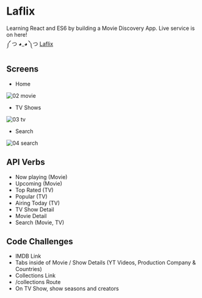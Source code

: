 # Laflix

Learning React and ES6 by building a Movie Discovery App.
Live service is on here!  
༼ つ ◕_◕ ༽つ [Laflix](https://laflix.netlify.app)

## Screens

- Home

![02 movie](https://user-images.githubusercontent.com/67884699/130447297-c30851da-af4f-4f91-b893-7908d614a0da.gif)

- TV Shows

![03 tv](https://user-images.githubusercontent.com/67884699/130447491-037a361f-2e8a-4c13-8066-3c03070fba90.gif)

- Search

![04 search](https://user-images.githubusercontent.com/67884699/130447548-293747bc-3a6f-446a-b41b-ba9deb64c6fe.gif)

## API Verbs

- Now playing (Movie)
- Upcoming (Movie)
- Top Rated (TV)
- Popular (TV)
- Airing Today (TV)
- TV Show Detail
- Movie Detail
- Search (Movie, TV)

## Code Challenges

- IMDB Link
- Tabs inside of Movie / Show Details (YT Videos, Production Company & Countries)
- Collections Link
- /collections Route
- On TV Show, show seasons and creators
